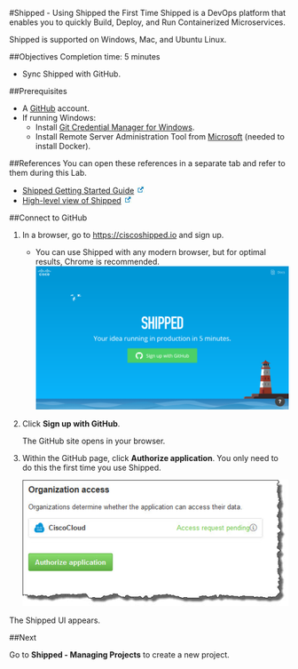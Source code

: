 #Shipped - Using Shipped the First Time
Shipped is a DevOps platform that enables you to quickly Build, Deploy, and Run Containerized Microservices.

Shipped is supported on Windows, Mac, and Ubuntu Linux.


##Objectives
Completion time: 5 minutes

- Sync Shipped with GitHub.


##Prerequisites

- A <a href="http://github.com" target="_blank">GitHub</a> account.
- If running Windows:
	-  Install <a href="https://github.com/Microsoft/Git-Credential-Manager-for-Windows/releases"  target="_blank">Git Credential Manager for Windows</a>.
	-  Install Remote Server Administration Tool from <a href="http://www.microsoft.com" target="_blank">Microsoft</a> (needed to install Docker).





##References
You can open these references in a separate tab and refer to them during this Lab.


- <a href="#" target="_blank">Shipped Getting Started Guide</a> <img src="icon-open-link.jpg">
- <a href="https://cisco.jiveon.com/docs/DOC-811787" target="_blank">High-level view of Shipped</a> <img src="icon-open-link.jpg">



##Connect to GitHub

1. In a browser, go to <a href="https://ciscoshipped.io">https://ciscoshipped.io</a> and sign up.
	- You can use Shipped with any modern browser, but for optimal results, Chrome is recommended.
	 	<img src="sign-up-github.png">
1. Click **Sign up with GitHub**.

	The GitHub site opens in your browser.

3. Within the GitHub page, click **Authorize application**. You only need to do this the first time you use Shipped.

	<img src="authorize.jpg">


The Shipped UI appears.

##Next

Go to **Shipped - Managing Projects** to create a new project.

